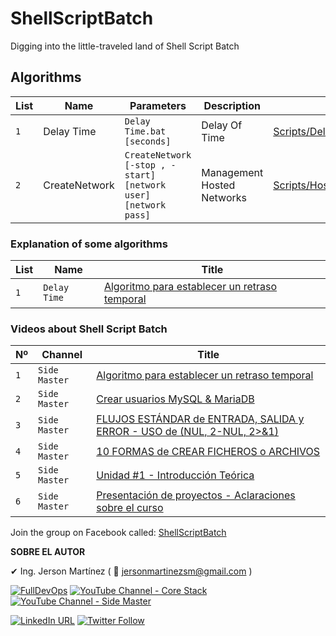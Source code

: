 # ShellScriptBatch
Digging into the little-traveled land of Shell Script Batch

## Algorithms
|List | Name   | Parameters       | Description       | Path      |
|----- | ------- | -------------------- | ----------------- | ----------------- |
|`1` | Delay Time | `Delay Time.bat [seconds]` | Delay Of Time    | [Scripts/DelayTime/Delay Time.bat](https://github.com/jersonmartinez/ShellScriptBatch/blob/master/Scripts/DelayTime/Delay%20Time.bat)  |
|`2` | CreateNetwork | `CreateNetwork [-stop , -start] [network user] [network pass]`   | Management Hosted Networks | [Scripts/HostedNetwork/CreateNetwork.bat](https://github.com/jersonmartinez/ShellScriptBatch/blob/master/Scripts/HostedNetwork/CreateNetwork.bat) |


### Explanation of some algorithms
| List   | Name       | Title       |
| ------- | -------------------- | ----------------- |
| `1` | `Delay Time` | [Algoritmo para establecer un retraso temporal](https://www.youtube.com/watch?v=8ZbUf64YN6M&t=2s)    |

### Videos about Shell Script Batch
| Nº   | Channel       | Title       |
| ------- | -------------------- | ----------------- |
| `1` | `Side Master` | [Algoritmo para establecer un retraso temporal](https://www.youtube.com/watch?v=8ZbUf64YN6M&t=2s)    |
| `2` | `Side Master` | [Crear usuarios MySQL & MariaDB](https://youtu.be/GrecnRQpMnk?list=PLpsXSRL10eXNkr6CsO31iizYiqRS0GHcS) |
| `3` | `Side Master` | [FLUJOS ESTÁNDAR de ENTRADA, SALIDA y ERROR - USO de (NUL, 2-NUL, 2>&1)](https://youtu.be/MXOWbDTW21k?list=PLpsXSRL10eXNkr6CsO31iizYiqRS0GHcS) |
| `4` | `Side Master` | [10 FORMAS de CREAR FICHEROS o ARCHIVOS](https://youtu.be/rHKcUdUoa8s?list=PLpsXSRL10eXNkr6CsO31iizYiqRS0GHcS) |
| `5` | `Side Master` | [Unidad #1 - Introducción Teórica](https://youtu.be/nkxmd9eRu3A?list=PLpsXSRL10eXNkr6CsO31iizYiqRS0GHcS) |
| `6` | `Side Master` | [Presentación de proyectos - Aclaraciones sobre el curso](https://youtu.be/uG6ugZ43aM4?list=PLpsXSRL10eXNkr6CsO31iizYiqRS0GHcS) |

Join the group on Facebook called: [ShellScriptBatch](https://www.facebook.com/groups/ShellScriptBatch/)

**SOBRE EL AUTOR**

✔ Ing. Jerson Martínez ( 💌 jersonmartinezsm@gmail.com )

<a href="https://www.fulldevops.es/?suscribirse" target="_blank"><img alt="FullDevOps" src="https://img.shields.io/twitter/url?color=9cf&label=%40FullDevOps&logo=FullDevOps&logoColor=informational&style=for-the-badge&url=https%3A%2F%2Ftwitter.com%2Fantoniomorenosm"></a>
<a href="https://www.youtube.com/user/gvideosmtutorialesgm/videos" target="_blank"><img alt="YouTube Channel - Core Stack" src="https://img.shields.io/twitter/url?color=red&label=%40Core%20Stack&logo=Side%20Master&logoColor=yellow&style=for-the-badge&url=https%3A%2F%2Ftwitter.com%2Fantoniomorenosm"></a>
<a href="https://www.youtube.com/user/sidemastersupremo/videos" target="_blank"><img alt="YouTube Channel - Side Master" src="https://img.shields.io/twitter/url?color=red&label=%40Side%20Master&logo=Side%20Master&logoColor=yellow&style=for-the-badge&url=https%3A%2F%2Ftwitter.com%2Fantoniomorenosm"></a>

<a href="https://www.linkedin.com/in/jersonmartinezsm/" target="_blank"><img alt="LinkedIn URL" src="https://img.shields.io/twitter/url?label=Ing.%20Jerson%20Mart%C3%ADnez&logo=linkedin&style=social&url=https%3A%2F%2Fwww.linkedin.com%2Fin%2Fjersonmartinezsm%2F"></a>
<a href="https://twitter.com/antoniomorenosm" target="_blank"><img alt="Twitter Follow" src="https://img.shields.io/twitter/follow/antoniomorenosm?label=S%C3%ADgueme%20en%20%40antoniomorenosm&style=social"></a>
